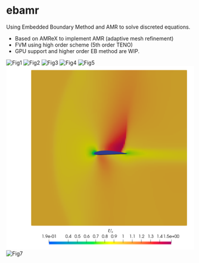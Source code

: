 # ebamr
Using Embedded Boundary Method and AMR to solve discreted equations.
- Based on AMReX to implement AMR (adaptive mesh refinement)
- FVM using high order scheme (5th order TENO)
- GPU support and higher order EB method are WIP.

![Fig1](./Figs/comb.png)
![Fig2](./Figs/shock.png)
![Fig3](./Figs/shock-grid.png)
![Fig4](./Figs/temp.png)
![Fig5](./Figs/t-grid.png)
![Fig6](./Figs/foil.png)
![Fig7](./Figs/sphere.png)

